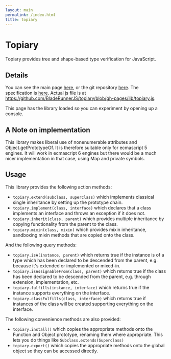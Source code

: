```yaml
---
layout: main
permalink: /index.html
title: topiary
---
```


<script type="text/javascript" src="lib/topiary.js">
</script>

Topiary
=======

Topiary provides tree and shape-based type verification for JavaScript.

Details
-------

You can see the main page [here](http://BladeRunnerJS.github.io/topiary/), or the git repository [here](https://github.com/BladeRunnerJS/topiary).
The specification is [here](specs).
Actual js file is at https://github.com/BladeRunnerJS/topiary/blob/gh-pages/lib/topiary.js.

This page has the library loaded so you can experiment by opening up a console.


A Note on implementation
------------------------

This library makes liberal use of nonenumerable attributes and Object.getPrototypeOf.
It is therefore suitable only for ecmascript 5 engines.  It will work in ecmascript 6
engines but there would be a much nicer implementation in that case, using Map and
private symbols.


Usage
-----

This library provides the following action methods:

* `topiary.extend(subclass, superclass)` which implements classical single inheritance by setting up the prototype chain.
* `topiary.implement(class, interface)` which declares that a class implements an interface and throws an exception if it does not.
* `topiary.inherit(class, parent)` which provides multiple inheritance by copying functionality from the parent to the class.
* `topiary.mixin(class, mixin)` which provides mixin inheritance, sandboxing mixin methods that are copied onto the class.

And the following query methods:

* `topiary.isA(instance, parent)` which returns true if the instance is of a type which has been declared to be descended from the parent, e.g. because it's extended or implemented or mixed-in.
* `topiary.isAssignableFrom(class, parent)` which returns true if the class has been declared to be descended from the parent, e.g. through extension, implementation, etc.
* `topiary.fulfills(instance, interface)` which returns true if the instance supports everything on the interface.
* `topiary.classFulfills(class, interface)` which returns true if instances of the class will be created supporting everything on the interface.

The following convenience methods are also provided:

* `topiary.install()` which copies the appropriate methods onto the Function and Object prototype, renaming them where appropriate.  This lets you do things like `Subclass.extends(Superclass)`
* `topiary.export()` which copies the appropriate methods onto the global object so they can be accessed directly.
